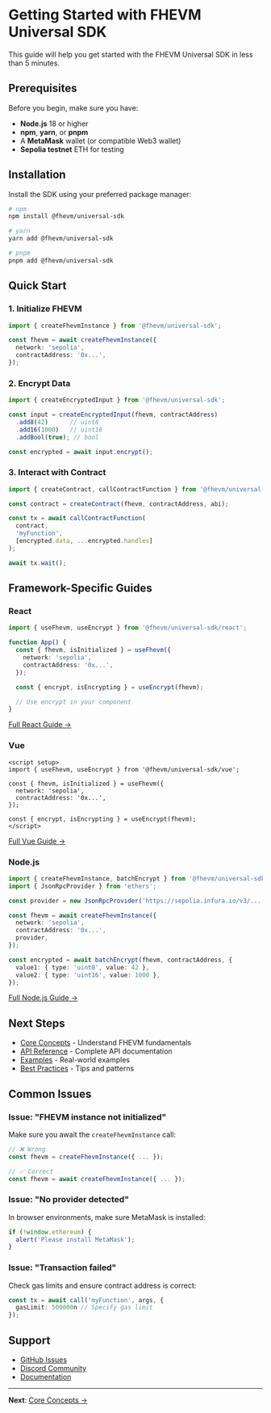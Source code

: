 # Getting Started with FHEVM Universal SDK

This guide will help you get started with the FHEVM Universal SDK in less than 5 minutes.

## Prerequisites

Before you begin, make sure you have:

- **Node.js** 18 or higher
- **npm**, **yarn**, or **pnpm**
- A **MetaMask** wallet (or compatible Web3 wallet)
- **Sepolia testnet** ETH for testing

## Installation

Install the SDK using your preferred package manager:

```bash
# npm
npm install @fhevm/universal-sdk

# yarn
yarn add @fhevm/universal-sdk

# pnpm
pnpm add @fhevm/universal-sdk
```

## Quick Start

### 1. Initialize FHEVM

```typescript
import { createFhevmInstance } from '@fhevm/universal-sdk';

const fhevm = await createFhevmInstance({
  network: 'sepolia',
  contractAddress: '0x...',
});
```

### 2. Encrypt Data

```typescript
import { createEncryptedInput } from '@fhevm/universal-sdk';

const input = createEncryptedInput(fhevm, contractAddress)
  .add8(42)      // uint8
  .add16(1000)   // uint16
  .addBool(true); // bool

const encrypted = await input.encrypt();
```

### 3. Interact with Contract

```typescript
import { createContract, callContractFunction } from '@fhevm/universal-sdk';

const contract = createContract(fhevm, contractAddress, abi);

const tx = await callContractFunction(
  contract,
  'myFunction',
  [encrypted.data, ...encrypted.handles]
);

await tx.wait();
```

## Framework-Specific Guides

### React

```typescript
import { useFhevm, useEncrypt } from '@fhevm/universal-sdk/react';

function App() {
  const { fhevm, isInitialized } = useFhevm({
    network: 'sepolia',
    contractAddress: '0x...',
  });

  const { encrypt, isEncrypting } = useEncrypt(fhevm);

  // Use encrypt in your component
}
```

[Full React Guide →](./react-guide.md)

### Vue

```vue
<script setup>
import { useFhevm, useEncrypt } from '@fhevm/universal-sdk/vue';

const { fhevm, isInitialized } = useFhevm({
  network: 'sepolia',
  contractAddress: '0x...',
});

const { encrypt, isEncrypting } = useEncrypt(fhevm);
</script>
```

[Full Vue Guide →](./vue-guide.md)

### Node.js

```typescript
import { createFhevmInstance, batchEncrypt } from '@fhevm/universal-sdk';
import { JsonRpcProvider } from 'ethers';

const provider = new JsonRpcProvider('https://sepolia.infura.io/v3/...');

const fhevm = await createFhevmInstance({
  network: 'sepolia',
  contractAddress: '0x...',
  provider,
});

const encrypted = await batchEncrypt(fhevm, contractAddress, {
  value1: { type: 'uint8', value: 42 },
  value2: { type: 'uint16', value: 1000 },
});
```

[Full Node.js Guide →](./nodejs-guide.md)

## Next Steps

- [Core Concepts](./core-concepts.md) - Understand FHEVM fundamentals
- [API Reference](./api-reference.md) - Complete API documentation
- [Examples](../examples/) - Real-world examples
- [Best Practices](./best-practices.md) - Tips and patterns

## Common Issues

### Issue: "FHEVM instance not initialized"

Make sure you await the `createFhevmInstance` call:

```typescript
// ❌ Wrong
const fhevm = createFhevmInstance({ ... });

// ✅ Correct
const fhevm = await createFhevmInstance({ ... });
```

### Issue: "No provider detected"

In browser environments, make sure MetaMask is installed:

```typescript
if (!window.ethereum) {
  alert('Please install MetaMask');
}
```

### Issue: "Transaction failed"

Check gas limits and ensure contract address is correct:

```typescript
const tx = await call('myFunction', args, {
  gasLimit: 500000n // Specify gas limit
});
```

## Support

- [GitHub Issues](https://github.com/zama-ai/fhevm-react-template/issues)
- [Discord Community](https://discord.gg/zama)
- [Documentation](../README.md)

---

**Next**: [Core Concepts →](./core-concepts.md)
